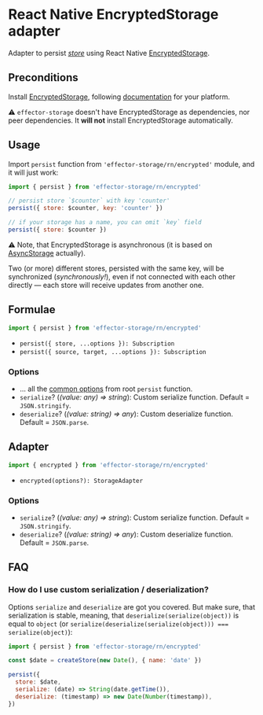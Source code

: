 # React Native EncryptedStorage adapter

Adapter to persist [_store_] using React Native [EncryptedStorage].

## Preconditions

Install [EncryptedStorage], following [documentation](https://github.com/emeraldsanto/react-native-encrypted-storage#installation) for your platform.

⚠️ `effector-storage` doesn't have EncryptedStorage as dependencies, nor peer dependencies. It **will not** install EncryptedStorage automatically.

## Usage

Import `persist` function from `'effector-storage/rn/encrypted'` module, and it will just work:

```javascript
import { persist } from 'effector-storage/rn/encrypted'

// persist store `$counter` with key 'counter'
persist({ store: $counter, key: 'counter' })

// if your storage has a name, you can omit `key` field
persist({ store: $counter })
```

⚠️ Note, that EncryptedStorage is asynchronous (it is based on [AsyncStorage] actually).

Two (or more) different stores, persisted with the same key, will be synchronized (_synchronously!_), even if not connected with each other directly — each store will receive updates from another one.

## Formulae

```javascript
import { persist } from 'effector-storage/rn/encrypted'
```

- `persist({ store, ...options }): Subscription`
- `persist({ source, target, ...options }): Subscription`

### Options

- ... all the [common options](../../../README.md#options) from root `persist` function.
- `serialize`? (_(value: any) => string_): Custom serialize function. Default = `JSON.stringify`.
- `deserialize`? (_(value: string) => any_): Custom deserialize function. Default = `JSON.parse`.

## Adapter

```javascript
import { encrypted } from 'effector-storage/rn/encrypted'
```

- `encrypted(options?): StorageAdapter`

### Options

- `serialize`? (_(value: any) => string_): Custom serialize function. Default = `JSON.stringify`.
- `deserialize`? (_(value: string) => any_): Custom deserialize function. Default = `JSON.parse`.

## FAQ

### How do I use custom serialization / deserialization?

Options `serialize` and `deserialize` are got you covered. But make sure, that serialization is stable, meaning, that `deserialize(serialize(object))` is equal to `object` (or `serialize(deserialize(serialize(object))) === serialize(object)`):

```javascript
import { persist } from 'effector-storage/rn/encrypted'

const $date = createStore(new Date(), { name: 'date' })

persist({
  store: $date,
  serialize: (date) => String(date.getTime()),
  deserialize: (timestamp) => new Date(Number(timestamp)),
})
```

[asyncstorage]: https://react-native-async-storage.github.io/async-storage/
[encryptedstorage]: https://github.com/emeraldsanto/react-native-encrypted-storage
[_subscription_]: https://effector.dev/docs/glossary#subscription
[_store_]: https://effector.dev/docs/api/effector/store
